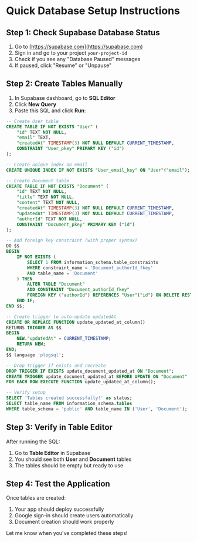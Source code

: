 # Quick Database Setup Instructions

## Step 1: Check Supabase Database Status
1. Go to [https://supabase.com](https://supabase.com)
2. Sign in and go to your project `your-project-id`
3. Check if you see any "Database Paused" messages
4. If paused, click "Resume" or "Unpause"

## Step 2: Create Tables Manually
1. In Supabase dashboard, go to **SQL Editor**
2. Click **New Query**
3. Paste this SQL and click **Run**:

```sql
-- Create User table
CREATE TABLE IF NOT EXISTS "User" (
    "id" TEXT NOT NULL,
    "email" TEXT,
    "createdAt" TIMESTAMP(3) NOT NULL DEFAULT CURRENT_TIMESTAMP,
    CONSTRAINT "User_pkey" PRIMARY KEY ("id")
);

-- Create unique index on email
CREATE UNIQUE INDEX IF NOT EXISTS "User_email_key" ON "User"("email");

-- Create Document table
CREATE TABLE IF NOT EXISTS "Document" (
    "id" TEXT NOT NULL,
    "title" TEXT NOT NULL,
    "content" TEXT NOT NULL,
    "createdAt" TIMESTAMP(3) NOT NULL DEFAULT CURRENT_TIMESTAMP,
    "updatedAt" TIMESTAMP(3) NOT NULL DEFAULT CURRENT_TIMESTAMP,
    "authorId" TEXT NOT NULL,
    CONSTRAINT "Document_pkey" PRIMARY KEY ("id")
);

-- Add foreign key constraint (with proper syntax)
DO $$ 
BEGIN
    IF NOT EXISTS (
        SELECT 1 FROM information_schema.table_constraints 
        WHERE constraint_name = 'Document_authorId_fkey' 
        AND table_name = 'Document'
    ) THEN
        ALTER TABLE "Document" 
        ADD CONSTRAINT "Document_authorId_fkey" 
        FOREIGN KEY ("authorId") REFERENCES "User"("id") ON DELETE RESTRICT ON UPDATE CASCADE;
    END IF;
END $$;

-- Create trigger to auto-update updatedAt
CREATE OR REPLACE FUNCTION update_updated_at_column()
RETURNS TRIGGER AS $$
BEGIN
    NEW."updatedAt" = CURRENT_TIMESTAMP;
    RETURN NEW;
END;
$$ language 'plpgsql';

-- Drop trigger if exists and recreate
DROP TRIGGER IF EXISTS update_document_updated_at ON "Document";
CREATE TRIGGER update_document_updated_at BEFORE UPDATE ON "Document"
FOR EACH ROW EXECUTE FUNCTION update_updated_at_column();

-- Verify setup
SELECT 'Tables created successfully!' as status;
SELECT table_name FROM information_schema.tables 
WHERE table_schema = 'public' AND table_name IN ('User', 'Document');
```

## Step 3: Verify in Table Editor
After running the SQL:
1. Go to **Table Editor** in Supabase
2. You should see both **User** and **Document** tables
3. The tables should be empty but ready to use

## Step 4: Test the Application
Once tables are created:
1. Your app should deploy successfully
2. Google sign-in should create users automatically
3. Document creation should work properly

Let me know when you've completed these steps!

